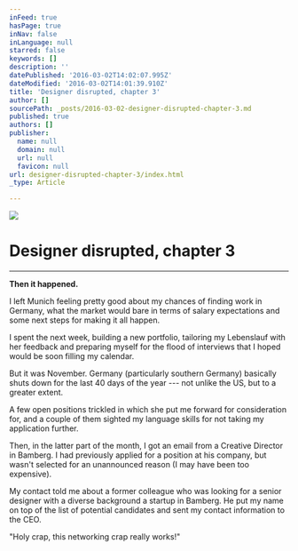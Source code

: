 ```yaml
---
inFeed: true
hasPage: true
inNav: false
inLanguage: null
starred: false
keywords: []
description: ''
datePublished: '2016-03-02T14:02:07.995Z'
dateModified: '2016-03-02T14:01:39.910Z'
title: 'Designer disrupted, chapter 3'
author: []
sourcePath: _posts/2016-03-02-designer-disrupted-chapter-3.md
published: true
authors: []
publisher:
  name: null
  domain: null
  url: null
  favicon: null
url: designer-disrupted-chapter-3/index.html
_type: Article

---
```

![](https://the-grid-user-content.s3-us-west-2.amazonaws.com/bdce7cfd-da5a-4498-92f1-0874b0592f47.jpg)

# Designer disrupted, chapter 3

****

**Then
it happened.**

I left Munich feeling pretty good about my chances of
finding work in Germany, what the market would bare in terms of salary
expectations and some next steps for making it all happen. 

I spent the next week, building a new portfolio, tailoring
my Lebenslauf with her feedback and preparing myself for the flood of
interviews that I hoped would be soon filling my calendar. 

But it was November. Germany (particularly southern
Germany) basically shuts down for the last 40 days of the year --- not unlike the
US, but to a greater extent. 

A few open positions trickled in which she put me forward
for consideration for, and a couple of them sighted my language skills for not
taking my application further.

Then, in the latter part of the month, I got an email from
a Creative Director in Bamberg. I had previously applied for a position at his
company, but wasn't selected for an unannounced reason (I may have been too
expensive). 

My contact told me about a former colleague who was
looking for a senior designer with a diverse background a startup in Bamberg.
He put my name on top of the list of potential candidates and sent my contact
information to the CEO. 

"Holy crap, this networking crap really
works!"